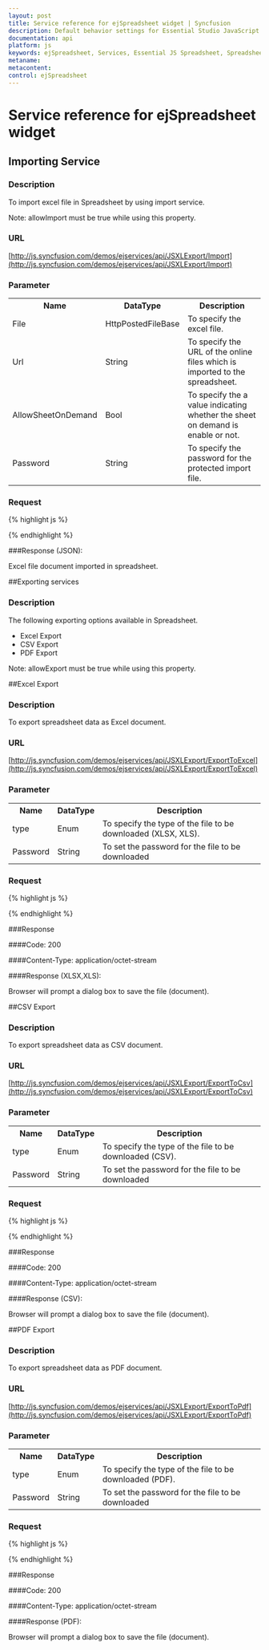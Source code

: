 ```yaml
---
layout: post
title: Service reference for ejSpreadsheet widget | Syncfusion
description: Default behavior settings for Essential Studio JavaScript on the services used in Essential JavaScript Spreadsheet.
documentation: api
platform: js
keywords: ejSpreadsheet, Services, Essential JS Spreadsheet, Spreadsheet,Importing Service, Spreadsheet Importing,Spreadsheet Importing Service, Excel Exporting Service, Spreadsheet Exporting, PDF Exporting Service, CSV Exporting Service
metaname: 
metacontent:
control: ejSpreadsheet
---
```


# Service reference for ejSpreadsheet widget

## Importing Service

### Description

To import excel file in Spreadsheet by using import service.

Note: allowImport must be true while using this property.

### URL

[http://js.syncfusion.com/demos/ejservices/api/JSXLExport/Import](http://js.syncfusion.com/demos/ejservices/api/JSXLExport/Import)


### Parameter
<table>
   <th>Name</th>
   <th>DataType </th>
   <th>Description</th>
   <tr>
      <td>File</td>
      <td>HttpPostedFileBase</td>
      <td>To specify the excel file.</td>
   </tr>
   <tr>
      <td>Url</td>
      <td>String</td>
      <td>To specify the URL of the online files which is imported to the spreadsheet.</td>
   </tr>
    <tr>
      <td>AllowSheetOnDemand</td>
      <td>Bool</td>
      <td>To specify the  a value indicating whether the sheet on demand is enable or not.</td>
   </tr>
    <tr>
      <td>Password</td>
      <td>String</td>
      <td>To specify the password for the protected import file.</td>
   </tr>
</table>

### Request

{% highlight js %}
 
<div id=”Spreadsheet”></div>
<script>
  var Spreadsheet = $("#Spreadsheet").data("ejSpreadsheet");// Spreadsheet Object
  var importSettings = Spreadsheet.model.importSettings;
  importSettings.allowImport = true; 
  importSettings.importMapper = "http://js.syncfusion.com/demos/ejservices/api/JSXLExport/Import";
  importSettings.importUrl = "http://mvc.syncfusion.com/Spreadsheet/LargeData.xlsx";
  importSettings.allowSheetOnDemand = false;
  importSettings.password = "";
  Spreadsheet.import({ url:importSettings.importUrl, allowSheetOnDemand:importSettings.allowSheetOnDemand });
</script>


{% endhighlight %}

###Response (JSON):

Excel file document imported in spreadsheet.

##Exporting services

### Description

The following exporting options available in Spreadsheet.
*	Excel Export
*	CSV Export
*	PDF Export

Note: allowExport must be true while using this property.

##Excel Export

### Description

To export spreadsheet data as Excel document.

### URL

[http://js.syncfusion.com/demos/ejservices/api/JSXLExport/ExportToExcel](http://js.syncfusion.com/demos/ejservices/api/JSXLExport/ExportToExcel)


### Parameter
<table>
   <th>Name</th>
   <th>DataType </th>
   <th>Description</th>
   <tr>
      <td>type</td>
      <td>Enum</td>
      <td>To specify the type of the file to be downloaded (XLSX, XLS).</td>
   </tr>
   <tr>
      <td>Password</td>
      <td>String</td>
      <td>To set the password for the file to be downloaded</td>
   </tr>
</table>

### Request

{% highlight js %}
 
<div id=”Spreadsheet”></div>
<script>

var Spreadsheet = $("#Spreadsheet").data("ejSpreadsheet");// Spreadsheet Object
var exportSettings = Spreadsheet.model.exportSettings;
exportSettings.allowExporting = true; 
exportSettings.excelUrl = "http://js.syncfusion.com/demos/ejservices/api/JSXLExport/ExportToExcel";
exportSettings.password = "";
Spreadsheet.XLExport.export("Excel");

</script>


{% endhighlight %}

###Response

####Code: 200

####Content-Type: application/octet-stream

####Response (XLSX,XLS):

Browser will prompt a dialog box to save the file (document).

##CSV Export

### Description

To export spreadsheet data as CSV document.

### URL

[http://js.syncfusion.com/demos/ejservices/api/JSXLExport/ExportToCsv](http://js.syncfusion.com/demos/ejservices/api/JSXLExport/ExportToCsv)


### Parameter
<table>
   <th>Name</th>
   <th>DataType </th>
   <th>Description</th>
   <tr>
      <td>type</td>
      <td>Enum</td>
      <td>To specify the type of the file to be downloaded (CSV).</td>
   </tr>
   <tr>
      <td>Password</td>
      <td>String</td>
      <td>To set the password for the file to be downloaded</td>
   </tr>
</table>

### Request

{% highlight js %}
 
<div id=”Spreadsheet”></div>
<script>

var Spreadsheet = $("#Spreadsheet").data("ejSpreadsheet");// Spreadsheet Object
var exportSettings = Spreadsheet.model.exportSettings;
exportSettings.allowExporting = true; 
exportSettings.excelUrl = "http://js.syncfusion.com/demos/ejservices/api/JSXLExport/ExportToCsv";
exportSettings.password = "";
Spreadsheet.XLExport.export("Csv");

</script>


{% endhighlight %}

###Response

####Code: 200

####Content-Type: application/octet-stream

####Response (CSV):

Browser will prompt a dialog box to save the file (document).


##PDF Export

### Description

To export spreadsheet data as PDF document.

### URL

[http://js.syncfusion.com/demos/ejservices/api/JSXLExport/ExportToPdf](http://js.syncfusion.com/demos/ejservices/api/JSXLExport/ExportToPdf)


### Parameter
<table>
   <th>Name</th>
   <th>DataType </th>
   <th>Description</th>
   <tr>
      <td>type</td>
      <td>Enum</td>
      <td>To specify the type of the file to be downloaded (PDF).</td>
   </tr>
   <tr>
      <td>Password</td>
      <td>String</td>
      <td>To set the password for the file to be downloaded</td>
   </tr>
</table>

### Request

{% highlight js %}
 
<div id=”Spreadsheet”></div>
<script>

var Spreadsheet = $("#Spreadsheet").data("ejSpreadsheet");// Spreadsheet Object
var exportSettings = Spreadsheet.model.exportSettings;
exportSettings.allowExporting = true; 
exportSettings.excelUrl = "http://js.syncfusion.com/demos/ejservices/api/JSXLExport/ExportToPdf";
exportSettings.password = "";
Spreadsheet.XLExport.export("Pdf");

</script>


{% endhighlight %}

###Response

####Code: 200

####Content-Type: application/octet-stream

####Response (PDF):

Browser will prompt a dialog box to save the file (document).
